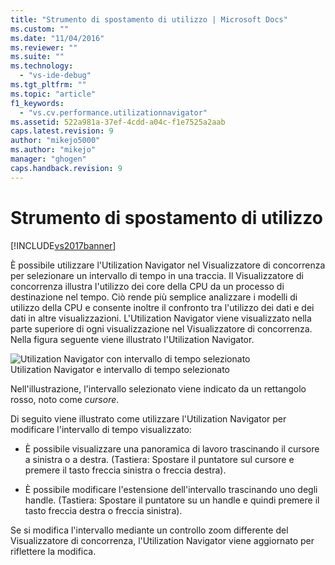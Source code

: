 ```yaml
---
title: "Strumento di spostamento di utilizzo | Microsoft Docs"
ms.custom: ""
ms.date: "11/04/2016"
ms.reviewer: ""
ms.suite: ""
ms.technology: 
  - "vs-ide-debug"
ms.tgt_pltfrm: ""
ms.topic: "article"
f1_keywords: 
  - "vs.cv.performance.utilizationnavigator"
ms.assetid: 522a981a-37ef-4cdd-a04c-f1e7525a2aab
caps.latest.revision: 9
author: "mikejo5000"
ms.author: "mikejo"
manager: "ghogen"
caps.handback.revision: 9
---
```

# Strumento di spostamento di utilizzo
[!INCLUDE[vs2017banner](../code-quality/includes/vs2017banner.md)]

È possibile utilizzare l'Utilization Navigator nel Visualizzatore di concorrenza per selezionare un intervallo di tempo in una traccia.  Il Visualizzatore di concorrenza illustra l'utilizzo dei core della CPU da un processo di destinazione nel tempo.  Ciò rende più semplice analizzare i modelli di utilizzo della CPU e consente inoltre il confronto tra l'utilizzo dei dati e dei dati in altre visualizzazioni.  L'Utilization Navigator viene visualizzato nella parte superiore di ogni visualizzazione nel Visualizzatore di concorrenza.  Nella figura seguente viene illustrato l'Utilization Navigator.  
  
 ![Utilization Navigator con intervallo di tempo selezionato](../profiling/media/cvutilizationnavigator.png "CVUtilizationNavigator")  
Utilization Navigator e intervallo di tempo selezionato  
  
 Nell'illustrazione, l'intervallo selezionato viene indicato da un rettangolo rosso, noto come *cursore*.  
  
 Di seguito viene illustrato come utilizzare l'Utilization Navigator per modificare l'intervallo di tempo visualizzato:  
  
-   È possibile visualizzare una panoramica di lavoro trascinando il cursore a sinistra o a destra. \(Tastiera: Spostare il puntatore sul cursore e premere il tasto freccia sinistra o freccia destra\).  
  
-   È possibile modificare l'estensione dell'intervallo trascinando uno degli handle. \(Tastiera: Spostare il puntatore su un handle e quindi premere il tasto freccia destra o freccia sinistra\).  
  
 Se si modifica l'intervallo mediante un controllo zoom differente del Visualizzatore di concorrenza, l'Utilization Navigator viene aggiornato per riflettere la modifica.